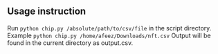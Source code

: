 ## Usage instruction

Run `python chip.py /absolute/path/to/csv/file` in the script directory.
Example `python chip.py /home/afeez/Downloads/nft.csv`
Output will be found in the current directory as output.csv.

